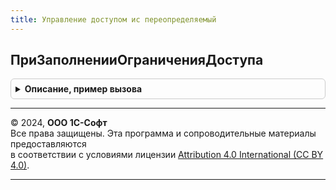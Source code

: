 ```yaml
---
title: Управление доступом ис переопределяемый
---
```



## ПриЗаполненииОграниченияДоступа
<details style="margin: 1em 0; padding: 0.5em; border: 1px solid #ccc; border-radius: 6px;">

<summary style="font-weight: bold; cursor: pointer;">Описание, пример вызова</summary>

```bsl

// Одноименная процедура для заполнения текста органичения подсистемы БСП Управление доступом
// См. УправлениеДоступомПереопределяемый.ПриЗаполненииОграниченияДоступа.
//
// Параметры:
// 	МетаданныеОбъекта - ОбъектМетаданных - метаданные вызывающего объекта.
// 	Ограничение - Структура - Структура ограничения:
// 	 * Текст - Строка - Текст ограничения.
//
Процедура ПриЗаполненииОграниченияДоступа(МетаданныеОбъекта, Ограничение) Экспорт
```

Пример вызова
```bsl
УправлениеДоступомИСПереопределяемый.ПриЗаполненииОграниченияДоступа(МетаданныеОбъекта, Ограничение) 
```
</details>

---

© 2024, **ООО 1С-Софт**  
Все права защищены. Эта программа и сопроводительные материалы предоставляются  
в соответствии с условиями лицензии [Attribution 4.0 International (CC BY 4.0)](https://creativecommons.org/licenses/by/4.0/legalcode).

---
